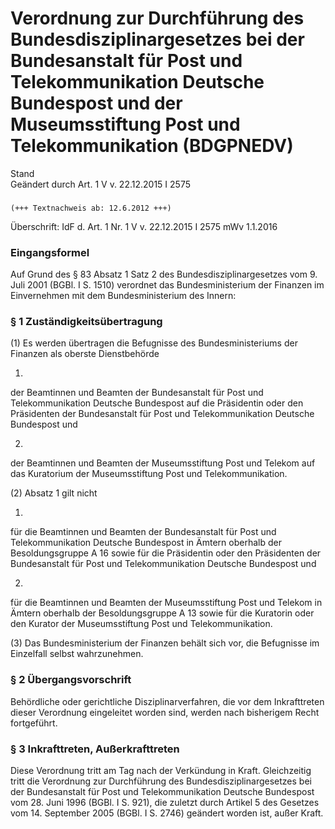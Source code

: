 Verordnung zur Durchführung des Bundesdisziplinargesetzes bei der Bundesanstalt für Post und Telekommunikation Deutsche Bundespost und der Museumsstiftung Post und Telekommunikation (BDGPNEDV)
================================================================================================================================================================================================

Stand  
Geändert durch Art. 1 V v. 22.12.2015 I 2575

### 

```
(+++ Textnachweis ab: 12.6.2012 +++)
```

Überschrift: IdF d. Art. 1 Nr. 1 V v. 22.12.2015 I 2575 mWv 1.1.2016

### Eingangsformel

Auf Grund des § 83 Absatz 1 Satz 2 des Bundesdisziplinargesetzes vom 9. Juli 2001 (BGBl. I S. 1510) verordnet das Bundesministerium der Finanzen im Einvernehmen mit dem Bundesministerium des Innern:

### § 1 Zuständigkeitsübertragung

(1) Es werden übertragen die Befugnisse des Bundesministeriums der Finanzen als oberste Dienstbehörde

1.  
der Beamtinnen und Beamten der Bundesanstalt für Post und Telekommunikation Deutsche Bundespost auf die Präsidentin oder den Präsidenten der Bundesanstalt für Post und Telekommunikation Deutsche Bundespost und

2.  
der Beamtinnen und Beamten der Museumsstiftung Post und Telekom auf das Kuratorium der Museumsstiftung Post und Telekommunikation.

(2) Absatz 1 gilt nicht

1.  
für die Beamtinnen und Beamten der Bundesanstalt für Post und Telekommunikation Deutsche Bundespost in Ämtern oberhalb der Besoldungsgruppe A 16 sowie für die Präsidentin oder den Präsidenten der Bundesanstalt für Post und Telekommunikation Deutsche Bundespost und

2.  
für die Beamtinnen und Beamten der Museumsstiftung Post und Telekom in Ämtern oberhalb der Besoldungsgruppe A 13 sowie für die Kuratorin oder den Kurator der Museumsstiftung Post und Telekommunikation.

(3) Das Bundesministerium der Finanzen behält sich vor, die Befugnisse im Einzelfall selbst wahrzunehmen.

### § 2 Übergangsvorschrift

Behördliche oder gerichtliche Disziplinarverfahren, die vor dem Inkrafttreten dieser Verordnung eingeleitet worden sind, werden nach bisherigem Recht fortgeführt.

### § 3 Inkrafttreten, Außerkrafttreten

Diese Verordnung tritt am Tag nach der Verkündung in Kraft. Gleichzeitig tritt die Verordnung zur Durchführung des Bundesdisziplinargesetzes bei der Bundesanstalt für Post und Telekommunikation Deutsche Bundespost vom 28. Juni 1996 (BGBl. I S. 921), die zuletzt durch Artikel 5 des Gesetzes vom 14. September 2005 (BGBl. I S. 2746) geändert worden ist, außer Kraft.
